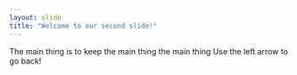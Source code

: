 ```yaml
---
layout: slide
title: "Welcome to our second slide!"
---
```

The main thing is to keep the main thing the main thing
Use the left arrow to go back!
